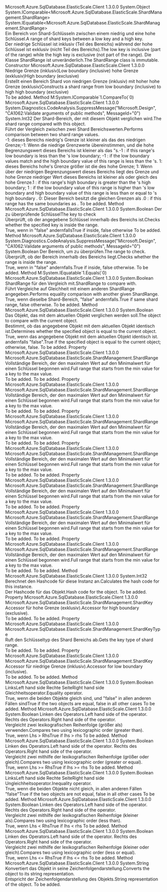 <Type Name="ShardRange" FullName="Microsoft.Azure.SqlDatabase.ElasticScale.ShardManagement.ShardRange">
  <TypeSignature Language="C#" Value="public sealed class ShardRange : IComparable&lt;Microsoft.Azure.SqlDatabase.ElasticScale.ShardManagement.ShardRange&gt;, IEquatable&lt;Microsoft.Azure.SqlDatabase.ElasticScale.ShardManagement.ShardRange&gt;" />
  <TypeSignature Language="ILAsm" Value=".class public auto ansi sealed beforefieldinit ShardRange extends System.Object implements class System.IComparable`1&lt;class Microsoft.Azure.SqlDatabase.ElasticScale.ShardManagement.ShardRange&gt;, class System.IEquatable`1&lt;class Microsoft.Azure.SqlDatabase.ElasticScale.ShardManagement.ShardRange&gt;" />
  <TypeSignature Language="DocId" Value="T:Microsoft.Azure.SqlDatabase.ElasticScale.ShardManagement.ShardRange" />
  <TypeSignature Language="VB.NET" Value="Public NotInheritable Class ShardRange&#xA;Implements IComparable(Of ShardRange), IEquatable(Of ShardRange)" />
  <TypeSignature Language="F#" Value="type ShardRange = class&#xA;    interface IComparable&lt;ShardRange&gt;&#xA;    interface IEquatable&lt;ShardRange&gt;" />
  <AssemblyInfo>
    <AssemblyName>Microsoft.Azure.SqlDatabase.ElasticScale.Client</AssemblyName>
    <AssemblyVersion>1.3.0.0</AssemblyVersion>
  </AssemblyInfo>
  <Base>
    <BaseTypeName>System.Object</BaseTypeName>
  </Base>
  <Interfaces>
    <Interface>
      <InterfaceName>System.IComparable&lt;Microsoft.Azure.SqlDatabase.ElasticScale.ShardManagement.ShardRange&gt;</InterfaceName>
    </Interface>
    <Interface>
      <InterfaceName>System.IEquatable&lt;Microsoft.Azure.SqlDatabase.ElasticScale.ShardManagement.ShardRange&gt;</InterfaceName>
    </Interface>
  </Interfaces>
  <Docs>
    <summary>
            <span data-ttu-id="c852f-101">Ein Bereich von Shard-Schlüsseln zwischen einem niedrig und eine hohe Schlüssel.</span><span class="sxs-lookup"><span data-stu-id="c852f-101">A range of shard keys between a low key and a high key.</span></span>
            </summary>
    <remarks>
            <span data-ttu-id="c852f-102">Der niedrige Schlüssel ist inklusiv (Teil des Bereichs) während der hohe Schlüssel ist exklusiv (nicht Teil des Bereichs).</span><span class="sxs-lookup"><span data-stu-id="c852f-102">The low key is inclusive (part of the range) while the high key is exclusive (not part of the range).</span></span> <span data-ttu-id="c852f-103">Die Klasse ShardRange ist unveränderlich.</span><span class="sxs-lookup"><span data-stu-id="c852f-103">The ShardRange class is immutable.</span></span>
            </remarks>
  </Docs>
  <Members>
    <Member MemberName=".ctor">
      <MemberSignature Language="C#" Value="public ShardRange (Microsoft.Azure.SqlDatabase.ElasticScale.ShardManagement.ShardKey low, Microsoft.Azure.SqlDatabase.ElasticScale.ShardManagement.ShardKey high);" />
      <MemberSignature Language="ILAsm" Value=".method public hidebysig specialname rtspecialname instance void .ctor(class Microsoft.Azure.SqlDatabase.ElasticScale.ShardManagement.ShardKey low, class Microsoft.Azure.SqlDatabase.ElasticScale.ShardManagement.ShardKey high) cil managed" />
      <MemberSignature Language="DocId" Value="M:Microsoft.Azure.SqlDatabase.ElasticScale.ShardManagement.ShardRange.#ctor(Microsoft.Azure.SqlDatabase.ElasticScale.ShardManagement.ShardKey,Microsoft.Azure.SqlDatabase.ElasticScale.ShardManagement.ShardKey)" />
      <MemberSignature Language="VB.NET" Value="Public Sub New (low As ShardKey, high As ShardKey)" />
      <MemberSignature Language="F#" Value="new Microsoft.Azure.SqlDatabase.ElasticScale.ShardManagement.ShardRange : Microsoft.Azure.SqlDatabase.ElasticScale.ShardManagement.ShardKey * Microsoft.Azure.SqlDatabase.ElasticScale.ShardManagement.ShardKey -&gt; Microsoft.Azure.SqlDatabase.ElasticScale.ShardManagement.ShardRange" Usage="new Microsoft.Azure.SqlDatabase.ElasticScale.ShardManagement.ShardRange (low, high)" />
      <MemberType>Constructor</MemberType>
      <AssemblyInfo>
        <AssemblyName>Microsoft.Azure.SqlDatabase.ElasticScale.Client</AssemblyName>
        <AssemblyVersion>1.3.0.0</AssemblyVersion>
      </AssemblyInfo>
      <Parameters>
        <Parameter Name="low" Type="Microsoft.Azure.SqlDatabase.ElasticScale.ShardManagement.ShardKey" />
        <Parameter Name="high" Type="Microsoft.Azure.SqlDatabase.ElasticScale.ShardManagement.ShardKey" />
      </Parameters>
      <Docs>
        <param name="low"><span data-ttu-id="c852f-104">Niedrige Grenze (inklusiv)</span><span class="sxs-lookup"><span data-stu-id="c852f-104">Low boundary (inclusive)</span></span></param>
        <param name="high"><span data-ttu-id="c852f-105">hohe Grenze (exklusiv)</span><span class="sxs-lookup"><span data-stu-id="c852f-105">High boundary (exclusive)</span></span></param>
        <summary><span data-ttu-id="c852f-106">Erstellt einen Bereich Shard von niedrigen Grenze (inklusiv) mit hoher hohe Grenze (exklusiv)</span><span class="sxs-lookup"><span data-stu-id="c852f-106">Constructs a shard range from low boundary (inclusive) to high high boundary (exclusive)</span></span></summary>
        <remarks>To be added.</remarks>
      </Docs>
    </Member>
    <Member MemberName="CompareTo">
      <MemberSignature Language="C#" Value="public int CompareTo (Microsoft.Azure.SqlDatabase.ElasticScale.ShardManagement.ShardRange other);" />
      <MemberSignature Language="ILAsm" Value=".method public hidebysig newslot virtual instance int32 CompareTo(class Microsoft.Azure.SqlDatabase.ElasticScale.ShardManagement.ShardRange other) cil managed" />
      <MemberSignature Language="DocId" Value="M:Microsoft.Azure.SqlDatabase.ElasticScale.ShardManagement.ShardRange.CompareTo(Microsoft.Azure.SqlDatabase.ElasticScale.ShardManagement.ShardRange)" />
      <MemberSignature Language="VB.NET" Value="Public Function CompareTo (other As ShardRange) As Integer" />
      <MemberSignature Language="F#" Value="abstract member CompareTo : Microsoft.Azure.SqlDatabase.ElasticScale.ShardManagement.ShardRange -&gt; int&#xA;override this.CompareTo : Microsoft.Azure.SqlDatabase.ElasticScale.ShardManagement.ShardRange -&gt; int" Usage="shardRange.CompareTo other" />
      <MemberType>Method</MemberType>
      <Implements>
        <InterfaceMember>M:System.IComparable`1.CompareTo(`0)</InterfaceMember>
      </Implements>
      <AssemblyInfo>
        <AssemblyName>Microsoft.Azure.SqlDatabase.ElasticScale.Client</AssemblyName>
        <AssemblyVersion>1.3.0.0</AssemblyVersion>
      </AssemblyInfo>
      <Attributes>
        <Attribute>
          <AttributeName>System.Diagnostics.CodeAnalysis.SuppressMessage("Microsoft.Design", "CA1062:Validate arguments of public methods", MessageId="0")</AttributeName>
        </Attribute>
      </Attributes>
      <ReturnValue>
        <ReturnType>System.Int32</ReturnType>
      </ReturnValue>
      <Parameters>
        <Parameter Name="other" Type="Microsoft.Azure.SqlDatabase.ElasticScale.ShardManagement.ShardRange" />
      </Parameters>
      <Docs>
        <param name="other"><span data-ttu-id="c852f-107">Der Shard-Bereich, der mit diesem Objekt verglichen wird.</span><span class="sxs-lookup"><span data-stu-id="c852f-107">The shard range compared with this object.</span></span></param>
        <summary>
            <span data-ttu-id="c852f-108">Führt der Vergleich zwischen zwei Shard Bereichswerten.</span><span class="sxs-lookup"><span data-stu-id="c852f-108">Performs comparison between two shard range values.</span></span>
            </summary>
        <returns>
            <span data-ttu-id="c852f-109">-1: dieses Bereichs niedrig's Grenze ist kleiner als das <paramref name="other" />des niedrigen Grenze;-1: Wenn die niedrige Grenzwerte übereinstimmen, und die hohe Begrenzungswert dieses Bereichs ist kleiner als das <paramref name="other" />"s.</span><span class="sxs-lookup"><span data-stu-id="c852f-109">-1 : if this range's low boundary is less than the <paramref name="other" />'s low boundary; -1 : if the low boundary values match and the high boundary value of this range is less than the <paramref name="other" />'s.</span></span>
            <span data-ttu-id="c852f-110">1: dieses Bereichs hohe's Grenze größer ist die <paramref name="other" />des hohe Grenze; 1: Wenn über der niedrigen Begrenzungswert dieses Bereichs liegt <paramref name="other" />des Grenze und hohe Grenze niedriger Wert dieses Bereichs ist kleiner als oder gleich <paramref name="other" />des hohe Grenze.</span><span class="sxs-lookup"><span data-stu-id="c852f-110">1 : if this range's high boundary is greater than the <paramref name="other" />'s high boundary; 1 : if the low boundary value of this range is higher than <paramref name="other" />'s low boundary and high boundary value of this range is less than or equal to <paramref name="other" />'s high boundary .</span></span>
             <span data-ttu-id="c852f-111">0: Dieser Bereich besitzt die gleichen Grenzen als <paramref name="other" />.</span><span class="sxs-lookup"><span data-stu-id="c852f-111">0 : if this range has the same boundaries as <paramref name="other" />.</span></span>
             </returns>
        <remarks>To be added.</remarks>
      </Docs>
    </Member>
    <Member MemberName="Contains">
      <MemberSignature Language="C#" Value="public bool Contains (Microsoft.Azure.SqlDatabase.ElasticScale.ShardManagement.ShardKey key);" />
      <MemberSignature Language="ILAsm" Value=".method public hidebysig instance bool Contains(class Microsoft.Azure.SqlDatabase.ElasticScale.ShardManagement.ShardKey key) cil managed" />
      <MemberSignature Language="DocId" Value="M:Microsoft.Azure.SqlDatabase.ElasticScale.ShardManagement.ShardRange.Contains(Microsoft.Azure.SqlDatabase.ElasticScale.ShardManagement.ShardKey)" />
      <MemberSignature Language="VB.NET" Value="Public Function Contains (key As ShardKey) As Boolean" />
      <MemberSignature Language="F#" Value="member this.Contains : Microsoft.Azure.SqlDatabase.ElasticScale.ShardManagement.ShardKey -&gt; bool" Usage="shardRange.Contains key" />
      <MemberType>Method</MemberType>
      <AssemblyInfo>
        <AssemblyName>Microsoft.Azure.SqlDatabase.ElasticScale.Client</AssemblyName>
        <AssemblyVersion>1.3.0.0</AssemblyVersion>
      </AssemblyInfo>
      <ReturnValue>
        <ReturnType>System.Boolean</ReturnType>
      </ReturnValue>
      <Parameters>
        <Parameter Name="key" Type="Microsoft.Azure.SqlDatabase.ElasticScale.ShardManagement.ShardKey" />
      </Parameters>
      <Docs>
        <param name="key"><span data-ttu-id="c852f-112">Der zu überprüfende Schlüssel</span><span class="sxs-lookup"><span data-stu-id="c852f-112">The key to check</span></span></param>
        <summary><span data-ttu-id="c852f-113">Überprüft, ob der angegebene Schlüssel innerhalb des Bereichs ist.</span><span class="sxs-lookup"><span data-stu-id="c852f-113">Checks whether the specified key is inside the range.</span></span></summary>
        <returns><span data-ttu-id="c852f-114">True, wenn in "false" andernfalls</span><span class="sxs-lookup"><span data-stu-id="c852f-114">True if inside, false otherwise</span></span></returns>
        <remarks>To be added.</remarks>
      </Docs>
    </Member>
    <Member MemberName="Contains">
      <MemberSignature Language="C#" Value="public bool Contains (Microsoft.Azure.SqlDatabase.ElasticScale.ShardManagement.ShardRange range);" />
      <MemberSignature Language="ILAsm" Value=".method public hidebysig instance bool Contains(class Microsoft.Azure.SqlDatabase.ElasticScale.ShardManagement.ShardRange range) cil managed" />
      <MemberSignature Language="DocId" Value="M:Microsoft.Azure.SqlDatabase.ElasticScale.ShardManagement.ShardRange.Contains(Microsoft.Azure.SqlDatabase.ElasticScale.ShardManagement.ShardRange)" />
      <MemberSignature Language="VB.NET" Value="Public Function Contains (range As ShardRange) As Boolean" />
      <MemberSignature Language="F#" Value="member this.Contains : Microsoft.Azure.SqlDatabase.ElasticScale.ShardManagement.ShardRange -&gt; bool" Usage="shardRange.Contains range" />
      <MemberType>Method</MemberType>
      <AssemblyInfo>
        <AssemblyName>Microsoft.Azure.SqlDatabase.ElasticScale.Client</AssemblyName>
        <AssemblyVersion>1.3.0.0</AssemblyVersion>
      </AssemblyInfo>
      <Attributes>
        <Attribute>
          <AttributeName>System.Diagnostics.CodeAnalysis.SuppressMessage("Microsoft.Design", "CA1062:Validate arguments of public methods", MessageId="0")</AttributeName>
        </Attribute>
      </Attributes>
      <ReturnValue>
        <ReturnType>System.Boolean</ReturnType>
      </ReturnValue>
      <Parameters>
        <Parameter Name="range" Type="Microsoft.Azure.SqlDatabase.ElasticScale.ShardManagement.ShardRange" />
      </Parameters>
      <Docs>
        <param name="range"><span data-ttu-id="c852f-115">Der Bereich, um zu überprüfen.</span><span class="sxs-lookup"><span data-stu-id="c852f-115">The range to check.</span></span></param>
        <summary><span data-ttu-id="c852f-116">Überprüft, ob der Bereich innerhalb des Bereichs liegt.</span><span class="sxs-lookup"><span data-stu-id="c852f-116">Checks whether the range is inside the range.</span></span></summary>
        <returns><span data-ttu-id="c852f-117">True, wenn in "false" andernfalls.</span><span class="sxs-lookup"><span data-stu-id="c852f-117">True if inside, false otherwise.</span></span></returns>
        <remarks>To be added.</remarks>
      </Docs>
    </Member>
    <Member MemberName="Equals">
      <MemberSignature Language="C#" Value="public bool Equals (Microsoft.Azure.SqlDatabase.ElasticScale.ShardManagement.ShardRange other);" />
      <MemberSignature Language="ILAsm" Value=".method public hidebysig newslot virtual instance bool Equals(class Microsoft.Azure.SqlDatabase.ElasticScale.ShardManagement.ShardRange other) cil managed" />
      <MemberSignature Language="DocId" Value="M:Microsoft.Azure.SqlDatabase.ElasticScale.ShardManagement.ShardRange.Equals(Microsoft.Azure.SqlDatabase.ElasticScale.ShardManagement.ShardRange)" />
      <MemberSignature Language="VB.NET" Value="Public Function Equals (other As ShardRange) As Boolean" />
      <MemberSignature Language="F#" Value="override this.Equals : Microsoft.Azure.SqlDatabase.ElasticScale.ShardManagement.ShardRange -&gt; bool" Usage="shardRange.Equals other" />
      <MemberType>Method</MemberType>
      <Implements>
        <InterfaceMember>M:System.IEquatable`1.Equals(`0)</InterfaceMember>
      </Implements>
      <AssemblyInfo>
        <AssemblyName>Microsoft.Azure.SqlDatabase.ElasticScale.Client</AssemblyName>
        <AssemblyVersion>1.3.0.0</AssemblyVersion>
      </AssemblyInfo>
      <ReturnValue>
        <ReturnType>System.Boolean</ReturnType>
      </ReturnValue>
      <Parameters>
        <Parameter Name="other" Type="Microsoft.Azure.SqlDatabase.ElasticScale.ShardManagement.ShardRange" />
      </Parameters>
      <Docs>
        <param name="other"><span data-ttu-id="c852f-118">ShardRange für den Vergleich mit.</span><span class="sxs-lookup"><span data-stu-id="c852f-118">ShardRange to compare with.</span></span></param>
        <summary>
            <span data-ttu-id="c852f-119">Führt Vergleiche auf Gleichheit mit einem anderen ShardRange angegeben.</span><span class="sxs-lookup"><span data-stu-id="c852f-119">Performs equality comparison with another given ShardRange.</span></span>
            </summary>
        <returns><span data-ttu-id="c852f-120">True, wenn dieselbe Shard-Bereich, "false" andernfalls.</span><span class="sxs-lookup"><span data-stu-id="c852f-120">True if same shard range, false otherwise.</span></span></returns>
        <remarks>To be added.</remarks>
      </Docs>
    </Member>
    <Member MemberName="Equals">
      <MemberSignature Language="C#" Value="public override bool Equals (object obj);" />
      <MemberSignature Language="ILAsm" Value=".method public hidebysig virtual instance bool Equals(object obj) cil managed" />
      <MemberSignature Language="DocId" Value="M:Microsoft.Azure.SqlDatabase.ElasticScale.ShardManagement.ShardRange.Equals(System.Object)" />
      <MemberSignature Language="VB.NET" Value="Public Overrides Function Equals (obj As Object) As Boolean" />
      <MemberSignature Language="F#" Value="override this.Equals : obj -&gt; bool" Usage="shardRange.Equals obj" />
      <MemberType>Method</MemberType>
      <AssemblyInfo>
        <AssemblyName>Microsoft.Azure.SqlDatabase.ElasticScale.Client</AssemblyName>
        <AssemblyVersion>1.3.0.0</AssemblyVersion>
      </AssemblyInfo>
      <ReturnValue>
        <ReturnType>System.Boolean</ReturnType>
      </ReturnValue>
      <Parameters>
        <Parameter Name="obj" Type="System.Object" />
      </Parameters>
      <Docs>
        <param name="obj"><span data-ttu-id="c852f-121">Das Objekt, das mit dem aktuellen Objekt verglichen werden soll.</span><span class="sxs-lookup"><span data-stu-id="c852f-121">The object to compare with the current object.</span></span></param>
        <summary>
            <span data-ttu-id="c852f-122">Bestimmt, ob das angegebene Objekt mit dem aktuellen Objekt identisch ist.</span><span class="sxs-lookup"><span data-stu-id="c852f-122">Determines whether the specified object is equal to the current object.</span></span>
            </summary>
        <returns><span data-ttu-id="c852f-123">True, wenn das angegebene Objekt mit dem aktuellen Objekt identisch ist. andernfalls "false".</span><span class="sxs-lookup"><span data-stu-id="c852f-123">True if the specified object is equal to the current object; otherwise, false.</span></span></returns>
        <remarks>To be added.</remarks>
      </Docs>
    </Member>
    <Member MemberName="FullRangeBinary">
      <MemberSignature Language="C#" Value="public static Microsoft.Azure.SqlDatabase.ElasticScale.ShardManagement.ShardRange FullRangeBinary { get; }" />
      <MemberSignature Language="ILAsm" Value=".property class Microsoft.Azure.SqlDatabase.ElasticScale.ShardManagement.ShardRange FullRangeBinary" />
      <MemberSignature Language="DocId" Value="P:Microsoft.Azure.SqlDatabase.ElasticScale.ShardManagement.ShardRange.FullRangeBinary" />
      <MemberSignature Language="VB.NET" Value="Public Shared ReadOnly Property FullRangeBinary As ShardRange" />
      <MemberSignature Language="F#" Value="member this.FullRangeBinary : Microsoft.Azure.SqlDatabase.ElasticScale.ShardManagement.ShardRange" Usage="Microsoft.Azure.SqlDatabase.ElasticScale.ShardManagement.ShardRange.FullRangeBinary" />
      <MemberType>Property</MemberType>
      <AssemblyInfo>
        <AssemblyName>Microsoft.Azure.SqlDatabase.ElasticScale.Client</AssemblyName>
        <AssemblyVersion>1.3.0.0</AssemblyVersion>
      </AssemblyInfo>
      <ReturnValue>
        <ReturnType>Microsoft.Azure.SqlDatabase.ElasticScale.ShardManagement.ShardRange</ReturnType>
      </ReturnValue>
      <Docs>
        <summary><span data-ttu-id="c852f-124">Vollständige Bereich, der den maximalen Wert auf den Minimalwert für einen Schlüssel begonnen wird.</span><span class="sxs-lookup"><span data-stu-id="c852f-124">Full range that starts from the min value for a key to the max value.</span></span></summary>
        <value>To be added.</value>
        <remarks>To be added.</remarks>
      </Docs>
    </Member>
    <Member MemberName="FullRangeDateTime">
      <MemberSignature Language="C#" Value="public static Microsoft.Azure.SqlDatabase.ElasticScale.ShardManagement.ShardRange FullRangeDateTime { get; }" />
      <MemberSignature Language="ILAsm" Value=".property class Microsoft.Azure.SqlDatabase.ElasticScale.ShardManagement.ShardRange FullRangeDateTime" />
      <MemberSignature Language="DocId" Value="P:Microsoft.Azure.SqlDatabase.ElasticScale.ShardManagement.ShardRange.FullRangeDateTime" />
      <MemberSignature Language="VB.NET" Value="Public Shared ReadOnly Property FullRangeDateTime As ShardRange" />
      <MemberSignature Language="F#" Value="member this.FullRangeDateTime : Microsoft.Azure.SqlDatabase.ElasticScale.ShardManagement.ShardRange" Usage="Microsoft.Azure.SqlDatabase.ElasticScale.ShardManagement.ShardRange.FullRangeDateTime" />
      <MemberType>Property</MemberType>
      <AssemblyInfo>
        <AssemblyName>Microsoft.Azure.SqlDatabase.ElasticScale.Client</AssemblyName>
        <AssemblyVersion>1.3.0.0</AssemblyVersion>
      </AssemblyInfo>
      <ReturnValue>
        <ReturnType>Microsoft.Azure.SqlDatabase.ElasticScale.ShardManagement.ShardRange</ReturnType>
      </ReturnValue>
      <Docs>
        <summary><span data-ttu-id="c852f-125">Vollständige Bereich, der den maximalen Wert auf den Minimalwert für einen Schlüssel begonnen wird.</span><span class="sxs-lookup"><span data-stu-id="c852f-125">Full range that starts from the min value for a key to the max value.</span></span></summary>
        <value>To be added.</value>
        <remarks>To be added.</remarks>
      </Docs>
    </Member>
    <Member MemberName="FullRangeDateTimeOffset">
      <MemberSignature Language="C#" Value="public static Microsoft.Azure.SqlDatabase.ElasticScale.ShardManagement.ShardRange FullRangeDateTimeOffset { get; }" />
      <MemberSignature Language="ILAsm" Value=".property class Microsoft.Azure.SqlDatabase.ElasticScale.ShardManagement.ShardRange FullRangeDateTimeOffset" />
      <MemberSignature Language="DocId" Value="P:Microsoft.Azure.SqlDatabase.ElasticScale.ShardManagement.ShardRange.FullRangeDateTimeOffset" />
      <MemberSignature Language="VB.NET" Value="Public Shared ReadOnly Property FullRangeDateTimeOffset As ShardRange" />
      <MemberSignature Language="F#" Value="member this.FullRangeDateTimeOffset : Microsoft.Azure.SqlDatabase.ElasticScale.ShardManagement.ShardRange" Usage="Microsoft.Azure.SqlDatabase.ElasticScale.ShardManagement.ShardRange.FullRangeDateTimeOffset" />
      <MemberType>Property</MemberType>
      <AssemblyInfo>
        <AssemblyName>Microsoft.Azure.SqlDatabase.ElasticScale.Client</AssemblyName>
        <AssemblyVersion>1.3.0.0</AssemblyVersion>
      </AssemblyInfo>
      <ReturnValue>
        <ReturnType>Microsoft.Azure.SqlDatabase.ElasticScale.ShardManagement.ShardRange</ReturnType>
      </ReturnValue>
      <Docs>
        <summary><span data-ttu-id="c852f-126">Vollständige Bereich, der den maximalen Wert auf den Minimalwert für einen Schlüssel begonnen wird.</span><span class="sxs-lookup"><span data-stu-id="c852f-126">Full range that starts from the min value for a key to the max value.</span></span></summary>
        <value>To be added.</value>
        <remarks>To be added.</remarks>
      </Docs>
    </Member>
    <Member MemberName="FullRangeGuid">
      <MemberSignature Language="C#" Value="public static Microsoft.Azure.SqlDatabase.ElasticScale.ShardManagement.ShardRange FullRangeGuid { get; }" />
      <MemberSignature Language="ILAsm" Value=".property class Microsoft.Azure.SqlDatabase.ElasticScale.ShardManagement.ShardRange FullRangeGuid" />
      <MemberSignature Language="DocId" Value="P:Microsoft.Azure.SqlDatabase.ElasticScale.ShardManagement.ShardRange.FullRangeGuid" />
      <MemberSignature Language="VB.NET" Value="Public Shared ReadOnly Property FullRangeGuid As ShardRange" />
      <MemberSignature Language="F#" Value="member this.FullRangeGuid : Microsoft.Azure.SqlDatabase.ElasticScale.ShardManagement.ShardRange" Usage="Microsoft.Azure.SqlDatabase.ElasticScale.ShardManagement.ShardRange.FullRangeGuid" />
      <MemberType>Property</MemberType>
      <AssemblyInfo>
        <AssemblyName>Microsoft.Azure.SqlDatabase.ElasticScale.Client</AssemblyName>
        <AssemblyVersion>1.3.0.0</AssemblyVersion>
      </AssemblyInfo>
      <ReturnValue>
        <ReturnType>Microsoft.Azure.SqlDatabase.ElasticScale.ShardManagement.ShardRange</ReturnType>
      </ReturnValue>
      <Docs>
        <summary><span data-ttu-id="c852f-127">Vollständige Bereich, der den maximalen Wert auf den Minimalwert für einen Schlüssel begonnen wird.</span><span class="sxs-lookup"><span data-stu-id="c852f-127">Full range that starts from the min value for a key to the max value.</span></span></summary>
        <value>To be added.</value>
        <remarks>To be added.</remarks>
      </Docs>
    </Member>
    <Member MemberName="FullRangeInt32">
      <MemberSignature Language="C#" Value="public static Microsoft.Azure.SqlDatabase.ElasticScale.ShardManagement.ShardRange FullRangeInt32 { get; }" />
      <MemberSignature Language="ILAsm" Value=".property class Microsoft.Azure.SqlDatabase.ElasticScale.ShardManagement.ShardRange FullRangeInt32" />
      <MemberSignature Language="DocId" Value="P:Microsoft.Azure.SqlDatabase.ElasticScale.ShardManagement.ShardRange.FullRangeInt32" />
      <MemberSignature Language="VB.NET" Value="Public Shared ReadOnly Property FullRangeInt32 As ShardRange" />
      <MemberSignature Language="F#" Value="member this.FullRangeInt32 : Microsoft.Azure.SqlDatabase.ElasticScale.ShardManagement.ShardRange" Usage="Microsoft.Azure.SqlDatabase.ElasticScale.ShardManagement.ShardRange.FullRangeInt32" />
      <MemberType>Property</MemberType>
      <AssemblyInfo>
        <AssemblyName>Microsoft.Azure.SqlDatabase.ElasticScale.Client</AssemblyName>
        <AssemblyVersion>1.3.0.0</AssemblyVersion>
      </AssemblyInfo>
      <ReturnValue>
        <ReturnType>Microsoft.Azure.SqlDatabase.ElasticScale.ShardManagement.ShardRange</ReturnType>
      </ReturnValue>
      <Docs>
        <summary><span data-ttu-id="c852f-128">Vollständige Bereich, der den maximalen Wert auf den Minimalwert für einen Schlüssel begonnen wird.</span><span class="sxs-lookup"><span data-stu-id="c852f-128">Full range that starts from the min value for a key to the max value.</span></span></summary>
        <value>To be added.</value>
        <remarks>To be added.</remarks>
      </Docs>
    </Member>
    <Member MemberName="FullRangeInt64">
      <MemberSignature Language="C#" Value="public static Microsoft.Azure.SqlDatabase.ElasticScale.ShardManagement.ShardRange FullRangeInt64 { get; }" />
      <MemberSignature Language="ILAsm" Value=".property class Microsoft.Azure.SqlDatabase.ElasticScale.ShardManagement.ShardRange FullRangeInt64" />
      <MemberSignature Language="DocId" Value="P:Microsoft.Azure.SqlDatabase.ElasticScale.ShardManagement.ShardRange.FullRangeInt64" />
      <MemberSignature Language="VB.NET" Value="Public Shared ReadOnly Property FullRangeInt64 As ShardRange" />
      <MemberSignature Language="F#" Value="member this.FullRangeInt64 : Microsoft.Azure.SqlDatabase.ElasticScale.ShardManagement.ShardRange" Usage="Microsoft.Azure.SqlDatabase.ElasticScale.ShardManagement.ShardRange.FullRangeInt64" />
      <MemberType>Property</MemberType>
      <AssemblyInfo>
        <AssemblyName>Microsoft.Azure.SqlDatabase.ElasticScale.Client</AssemblyName>
        <AssemblyVersion>1.3.0.0</AssemblyVersion>
      </AssemblyInfo>
      <ReturnValue>
        <ReturnType>Microsoft.Azure.SqlDatabase.ElasticScale.ShardManagement.ShardRange</ReturnType>
      </ReturnValue>
      <Docs>
        <summary><span data-ttu-id="c852f-129">Vollständige Bereich, der den maximalen Wert auf den Minimalwert für einen Schlüssel begonnen wird.</span><span class="sxs-lookup"><span data-stu-id="c852f-129">Full range that starts from the min value for a key to the max value.</span></span></summary>
        <value>To be added.</value>
        <remarks>To be added.</remarks>
      </Docs>
    </Member>
    <Member MemberName="FullRangeTimeSpan">
      <MemberSignature Language="C#" Value="public static Microsoft.Azure.SqlDatabase.ElasticScale.ShardManagement.ShardRange FullRangeTimeSpan { get; }" />
      <MemberSignature Language="ILAsm" Value=".property class Microsoft.Azure.SqlDatabase.ElasticScale.ShardManagement.ShardRange FullRangeTimeSpan" />
      <MemberSignature Language="DocId" Value="P:Microsoft.Azure.SqlDatabase.ElasticScale.ShardManagement.ShardRange.FullRangeTimeSpan" />
      <MemberSignature Language="VB.NET" Value="Public Shared ReadOnly Property FullRangeTimeSpan As ShardRange" />
      <MemberSignature Language="F#" Value="member this.FullRangeTimeSpan : Microsoft.Azure.SqlDatabase.ElasticScale.ShardManagement.ShardRange" Usage="Microsoft.Azure.SqlDatabase.ElasticScale.ShardManagement.ShardRange.FullRangeTimeSpan" />
      <MemberType>Property</MemberType>
      <AssemblyInfo>
        <AssemblyName>Microsoft.Azure.SqlDatabase.ElasticScale.Client</AssemblyName>
        <AssemblyVersion>1.3.0.0</AssemblyVersion>
      </AssemblyInfo>
      <ReturnValue>
        <ReturnType>Microsoft.Azure.SqlDatabase.ElasticScale.ShardManagement.ShardRange</ReturnType>
      </ReturnValue>
      <Docs>
        <summary><span data-ttu-id="c852f-130">Vollständige Bereich, der den maximalen Wert auf den Minimalwert für einen Schlüssel begonnen wird.</span><span class="sxs-lookup"><span data-stu-id="c852f-130">Full range that starts from the min value for a key to the max value.</span></span></summary>
        <value>To be added.</value>
        <remarks>To be added.</remarks>
      </Docs>
    </Member>
    <Member MemberName="GetHashCode">
      <MemberSignature Language="C#" Value="public override int GetHashCode ();" />
      <MemberSignature Language="ILAsm" Value=".method public hidebysig virtual instance int32 GetHashCode() cil managed" />
      <MemberSignature Language="DocId" Value="M:Microsoft.Azure.SqlDatabase.ElasticScale.ShardManagement.ShardRange.GetHashCode" />
      <MemberSignature Language="VB.NET" Value="Public Overrides Function GetHashCode () As Integer" />
      <MemberSignature Language="F#" Value="override this.GetHashCode : unit -&gt; int" Usage="shardRange.GetHashCode " />
      <MemberType>Method</MemberType>
      <AssemblyInfo>
        <AssemblyName>Microsoft.Azure.SqlDatabase.ElasticScale.Client</AssemblyName>
        <AssemblyVersion>1.3.0.0</AssemblyVersion>
      </AssemblyInfo>
      <ReturnValue>
        <ReturnType>System.Int32</ReturnType>
      </ReturnValue>
      <Parameters />
      <Docs>
        <summary>
            <span data-ttu-id="c852f-131">Berechnet den Hashcode für diese Instanz an.</span><span class="sxs-lookup"><span data-stu-id="c852f-131">Calculates the hash code for this instance.</span></span>
            </summary>
        <returns><span data-ttu-id="c852f-132">Der Hashcode für das Objekt.</span><span class="sxs-lookup"><span data-stu-id="c852f-132">Hash code for the object.</span></span></returns>
        <remarks>To be added.</remarks>
      </Docs>
    </Member>
    <Member MemberName="High">
      <MemberSignature Language="C#" Value="public Microsoft.Azure.SqlDatabase.ElasticScale.ShardManagement.ShardKey High { get; }" />
      <MemberSignature Language="ILAsm" Value=".property instance class Microsoft.Azure.SqlDatabase.ElasticScale.ShardManagement.ShardKey High" />
      <MemberSignature Language="DocId" Value="P:Microsoft.Azure.SqlDatabase.ElasticScale.ShardManagement.ShardRange.High" />
      <MemberSignature Language="VB.NET" Value="Public ReadOnly Property High As ShardKey" />
      <MemberSignature Language="F#" Value="member this.High : Microsoft.Azure.SqlDatabase.ElasticScale.ShardManagement.ShardKey" Usage="Microsoft.Azure.SqlDatabase.ElasticScale.ShardManagement.ShardRange.High" />
      <MemberType>Property</MemberType>
      <AssemblyInfo>
        <AssemblyName>Microsoft.Azure.SqlDatabase.ElasticScale.Client</AssemblyName>
        <AssemblyVersion>1.3.0.0</AssemblyVersion>
      </AssemblyInfo>
      <ReturnValue>
        <ReturnType>Microsoft.Azure.SqlDatabase.ElasticScale.ShardManagement.ShardKey</ReturnType>
      </ReturnValue>
      <Docs>
        <summary><span data-ttu-id="c852f-133">Accessor für hohe Grenze (exklusiv).</span><span class="sxs-lookup"><span data-stu-id="c852f-133">Accessor for high boundary (exclusive).</span></span></summary>
        <value>To be added.</value>
        <remarks>To be added.</remarks>
      </Docs>
    </Member>
    <Member MemberName="KeyType">
      <MemberSignature Language="C#" Value="public Microsoft.Azure.SqlDatabase.ElasticScale.ShardManagement.ShardKeyType KeyType { get; }" />
      <MemberSignature Language="ILAsm" Value=".property instance valuetype Microsoft.Azure.SqlDatabase.ElasticScale.ShardManagement.ShardKeyType KeyType" />
      <MemberSignature Language="DocId" Value="P:Microsoft.Azure.SqlDatabase.ElasticScale.ShardManagement.ShardRange.KeyType" />
      <MemberSignature Language="VB.NET" Value="Public ReadOnly Property KeyType As ShardKeyType" />
      <MemberSignature Language="F#" Value="member this.KeyType : Microsoft.Azure.SqlDatabase.ElasticScale.ShardManagement.ShardKeyType" Usage="Microsoft.Azure.SqlDatabase.ElasticScale.ShardManagement.ShardRange.KeyType" />
      <MemberType>Property</MemberType>
      <AssemblyInfo>
        <AssemblyName>Microsoft.Azure.SqlDatabase.ElasticScale.Client</AssemblyName>
        <AssemblyVersion>1.3.0.0</AssemblyVersion>
      </AssemblyInfo>
      <ReturnValue>
        <ReturnType>Microsoft.Azure.SqlDatabase.ElasticScale.ShardManagement.ShardKeyType</ReturnType>
      </ReturnValue>
      <Docs>
        <summary><span data-ttu-id="c852f-134">Ruft den Schlüsseltyp des Shard Bereichs ab.</span><span class="sxs-lookup"><span data-stu-id="c852f-134">Gets the key type of shard range.</span></span></summary>
        <value>To be added.</value>
        <remarks>To be added.</remarks>
      </Docs>
    </Member>
    <Member MemberName="Low">
      <MemberSignature Language="C#" Value="public Microsoft.Azure.SqlDatabase.ElasticScale.ShardManagement.ShardKey Low { get; }" />
      <MemberSignature Language="ILAsm" Value=".property instance class Microsoft.Azure.SqlDatabase.ElasticScale.ShardManagement.ShardKey Low" />
      <MemberSignature Language="DocId" Value="P:Microsoft.Azure.SqlDatabase.ElasticScale.ShardManagement.ShardRange.Low" />
      <MemberSignature Language="VB.NET" Value="Public ReadOnly Property Low As ShardKey" />
      <MemberSignature Language="F#" Value="member this.Low : Microsoft.Azure.SqlDatabase.ElasticScale.ShardManagement.ShardKey" Usage="Microsoft.Azure.SqlDatabase.ElasticScale.ShardManagement.ShardRange.Low" />
      <MemberType>Property</MemberType>
      <AssemblyInfo>
        <AssemblyName>Microsoft.Azure.SqlDatabase.ElasticScale.Client</AssemblyName>
        <AssemblyVersion>1.3.0.0</AssemblyVersion>
      </AssemblyInfo>
      <ReturnValue>
        <ReturnType>Microsoft.Azure.SqlDatabase.ElasticScale.ShardManagement.ShardKey</ReturnType>
      </ReturnValue>
      <Docs>
        <summary><span data-ttu-id="c852f-135">Accessor für niedrige Grenze (inklusiv).</span><span class="sxs-lookup"><span data-stu-id="c852f-135">Accessor for low boundary (inclusive).</span></span></summary>
        <value>To be added.</value>
        <remarks>To be added.</remarks>
      </Docs>
    </Member>
    <Member MemberName="op_Equality">
      <MemberSignature Language="C#" Value="public static bool operator == (Microsoft.Azure.SqlDatabase.ElasticScale.ShardManagement.ShardRange left, Microsoft.Azure.SqlDatabase.ElasticScale.ShardManagement.ShardRange right);" />
      <MemberSignature Language="ILAsm" Value=".method public static hidebysig specialname bool op_Equality(class Microsoft.Azure.SqlDatabase.ElasticScale.ShardManagement.ShardRange left, class Microsoft.Azure.SqlDatabase.ElasticScale.ShardManagement.ShardRange right) cil managed" />
      <MemberSignature Language="DocId" Value="M:Microsoft.Azure.SqlDatabase.ElasticScale.ShardManagement.ShardRange.op_Equality(Microsoft.Azure.SqlDatabase.ElasticScale.ShardManagement.ShardRange,Microsoft.Azure.SqlDatabase.ElasticScale.ShardManagement.ShardRange)" />
      <MemberSignature Language="VB.NET" Value="Public Shared Operator == (left As ShardRange, right As ShardRange) As Boolean" />
      <MemberSignature Language="F#" Value="static member ( = ) : Microsoft.Azure.SqlDatabase.ElasticScale.ShardManagement.ShardRange * Microsoft.Azure.SqlDatabase.ElasticScale.ShardManagement.ShardRange -&gt; bool" Usage="left = right" />
      <MemberType>Method</MemberType>
      <AssemblyInfo>
        <AssemblyName>Microsoft.Azure.SqlDatabase.ElasticScale.Client</AssemblyName>
        <AssemblyVersion>1.3.0.0</AssemblyVersion>
      </AssemblyInfo>
      <ReturnValue>
        <ReturnType>System.Boolean</ReturnType>
      </ReturnValue>
      <Parameters>
        <Parameter Name="left" Type="Microsoft.Azure.SqlDatabase.ElasticScale.ShardManagement.ShardRange" />
        <Parameter Name="right" Type="Microsoft.Azure.SqlDatabase.ElasticScale.ShardManagement.ShardRange" />
      </Parameters>
      <Docs>
        <param name="left"><span data-ttu-id="c852f-136">Links</span><span class="sxs-lookup"><span data-stu-id="c852f-136">Left hand side</span></span></param>
        <param name="right"><span data-ttu-id="c852f-137">Rechte Seite</span><span class="sxs-lookup"><span data-stu-id="c852f-137">Right hand side</span></span></param>
        <summary>
            <span data-ttu-id="c852f-138">Gleichheitsoperator.</span><span class="sxs-lookup"><span data-stu-id="c852f-138">Equality operator.</span></span>
            </summary>
        <returns><span data-ttu-id="c852f-139">True, wenn die beiden Objekte gleich sind, und "false" in allen anderen Fällen sind</span><span class="sxs-lookup"><span data-stu-id="c852f-139">True if the two objects are equal, false in all other cases</span></span></returns>
        <remarks>To be added.</remarks>
      </Docs>
    </Member>
    <Member MemberName="op_GreaterThan">
      <MemberSignature Language="C#" Value="public static bool operator &gt; (Microsoft.Azure.SqlDatabase.ElasticScale.ShardManagement.ShardRange left, Microsoft.Azure.SqlDatabase.ElasticScale.ShardManagement.ShardRange right);" />
      <MemberSignature Language="ILAsm" Value=".method public static hidebysig specialname bool op_GreaterThan(class Microsoft.Azure.SqlDatabase.ElasticScale.ShardManagement.ShardRange left, class Microsoft.Azure.SqlDatabase.ElasticScale.ShardManagement.ShardRange right) cil managed" />
      <MemberSignature Language="DocId" Value="M:Microsoft.Azure.SqlDatabase.ElasticScale.ShardManagement.ShardRange.op_GreaterThan(Microsoft.Azure.SqlDatabase.ElasticScale.ShardManagement.ShardRange,Microsoft.Azure.SqlDatabase.ElasticScale.ShardManagement.ShardRange)" />
      <MemberSignature Language="VB.NET" Value="Public Shared Operator &gt; (left As ShardRange, right As ShardRange) As Boolean" />
      <MemberSignature Language="F#" Value="static member ( &gt; ) : Microsoft.Azure.SqlDatabase.ElasticScale.ShardManagement.ShardRange * Microsoft.Azure.SqlDatabase.ElasticScale.ShardManagement.ShardRange -&gt; bool" Usage="left &gt; right" />
      <MemberType>Method</MemberType>
      <AssemblyInfo>
        <AssemblyName>Microsoft.Azure.SqlDatabase.ElasticScale.Client</AssemblyName>
        <AssemblyVersion>1.3.0.0</AssemblyVersion>
      </AssemblyInfo>
      <ReturnValue>
        <ReturnType>System.Boolean</ReturnType>
      </ReturnValue>
      <Parameters>
        <Parameter Name="left" Type="Microsoft.Azure.SqlDatabase.ElasticScale.ShardManagement.ShardRange" />
        <Parameter Name="right" Type="Microsoft.Azure.SqlDatabase.ElasticScale.ShardManagement.ShardRange" />
      </Parameters>
      <Docs>
        <param name="left"><span data-ttu-id="c852f-140">Linken <see cref="T:Microsoft.Azure.SqlDatabase.ElasticScale.ShardManagement.ShardRange" /> des Operators.</span><span class="sxs-lookup"><span data-stu-id="c852f-140">Left hand side <see cref="T:Microsoft.Azure.SqlDatabase.ElasticScale.ShardManagement.ShardRange" /> of the operator.</span></span></param>
        <param name="right"><span data-ttu-id="c852f-141">Rechts <see cref="T:Microsoft.Azure.SqlDatabase.ElasticScale.ShardManagement.ShardRange" /> des Operators.</span><span class="sxs-lookup"><span data-stu-id="c852f-141">Right hand side <see cref="T:Microsoft.Azure.SqlDatabase.ElasticScale.ShardManagement.ShardRange" /> of the operator.</span></span></param>
        <summary>
            <span data-ttu-id="c852f-142">Vergleicht zwei <see cref="T:Microsoft.Azure.SqlDatabase.ElasticScale.ShardManagement.ShardRange" /> lexikografischen Reihenfolge (größer als) verwenden.</span><span class="sxs-lookup"><span data-stu-id="c852f-142">Compares two <see cref="T:Microsoft.Azure.SqlDatabase.ElasticScale.ShardManagement.ShardRange" /> using lexicographic order (greater than).</span></span>
            </summary>
        <returns><span data-ttu-id="c852f-143">True, wenn Lhs &gt; Rhs</span><span class="sxs-lookup"><span data-stu-id="c852f-143">True if lhs &gt; rhs</span></span></returns>
        <remarks>To be added.</remarks>
      </Docs>
    </Member>
    <Member MemberName="op_GreaterThanOrEqual">
      <MemberSignature Language="C#" Value="public static bool operator &gt;= (Microsoft.Azure.SqlDatabase.ElasticScale.ShardManagement.ShardRange left, Microsoft.Azure.SqlDatabase.ElasticScale.ShardManagement.ShardRange right);" />
      <MemberSignature Language="ILAsm" Value=".method public static hidebysig specialname bool op_GreaterThanOrEqual(class Microsoft.Azure.SqlDatabase.ElasticScale.ShardManagement.ShardRange left, class Microsoft.Azure.SqlDatabase.ElasticScale.ShardManagement.ShardRange right) cil managed" />
      <MemberSignature Language="DocId" Value="M:Microsoft.Azure.SqlDatabase.ElasticScale.ShardManagement.ShardRange.op_GreaterThanOrEqual(Microsoft.Azure.SqlDatabase.ElasticScale.ShardManagement.ShardRange,Microsoft.Azure.SqlDatabase.ElasticScale.ShardManagement.ShardRange)" />
      <MemberSignature Language="VB.NET" Value="Public Shared Operator &gt;= (left As ShardRange, right As ShardRange) As Boolean" />
      <MemberSignature Language="F#" Value="static member ( &gt;= ) : Microsoft.Azure.SqlDatabase.ElasticScale.ShardManagement.ShardRange * Microsoft.Azure.SqlDatabase.ElasticScale.ShardManagement.ShardRange -&gt; bool" Usage="left &gt;= right" />
      <MemberType>Method</MemberType>
      <AssemblyInfo>
        <AssemblyName>Microsoft.Azure.SqlDatabase.ElasticScale.Client</AssemblyName>
        <AssemblyVersion>1.3.0.0</AssemblyVersion>
      </AssemblyInfo>
      <ReturnValue>
        <ReturnType>System.Boolean</ReturnType>
      </ReturnValue>
      <Parameters>
        <Parameter Name="left" Type="Microsoft.Azure.SqlDatabase.ElasticScale.ShardManagement.ShardRange" />
        <Parameter Name="right" Type="Microsoft.Azure.SqlDatabase.ElasticScale.ShardManagement.ShardRange" />
      </Parameters>
      <Docs>
        <param name="left"><span data-ttu-id="c852f-144">Linken <see cref="T:Microsoft.Azure.SqlDatabase.ElasticScale.ShardManagement.ShardRange" /> des Operators.</span><span class="sxs-lookup"><span data-stu-id="c852f-144">Left hand side <see cref="T:Microsoft.Azure.SqlDatabase.ElasticScale.ShardManagement.ShardRange" /> of the operator.</span></span></param>
        <param name="right"><span data-ttu-id="c852f-145">Rechts <see cref="T:Microsoft.Azure.SqlDatabase.ElasticScale.ShardManagement.ShardRange" /> des Operators.</span><span class="sxs-lookup"><span data-stu-id="c852f-145">Right hand side <see cref="T:Microsoft.Azure.SqlDatabase.ElasticScale.ShardManagement.ShardRange" /> of the operator.</span></span></param>
        <summary>
            <span data-ttu-id="c852f-146">Vergleicht zwei <see cref="T:Microsoft.Azure.SqlDatabase.ElasticScale.ShardManagement.ShardRange" /> mithilfe der lexikografischen Reihenfolge (größer oder gleich).</span><span class="sxs-lookup"><span data-stu-id="c852f-146">Compares two <see cref="T:Microsoft.Azure.SqlDatabase.ElasticScale.ShardManagement.ShardRange" /> using lexicographic order (greater or equal).</span></span> 
            </summary>
        <returns><span data-ttu-id="c852f-147">True, wenn Lhs &gt;= Rhs</span><span class="sxs-lookup"><span data-stu-id="c852f-147">True if lhs &gt;= rhs</span></span></returns>
        <remarks>To be added.</remarks>
      </Docs>
    </Member>
    <Member MemberName="op_Inequality">
      <MemberSignature Language="C#" Value="public static bool operator != (Microsoft.Azure.SqlDatabase.ElasticScale.ShardManagement.ShardRange left, Microsoft.Azure.SqlDatabase.ElasticScale.ShardManagement.ShardRange right);" />
      <MemberSignature Language="ILAsm" Value=".method public static hidebysig specialname bool op_Inequality(class Microsoft.Azure.SqlDatabase.ElasticScale.ShardManagement.ShardRange left, class Microsoft.Azure.SqlDatabase.ElasticScale.ShardManagement.ShardRange right) cil managed" />
      <MemberSignature Language="DocId" Value="M:Microsoft.Azure.SqlDatabase.ElasticScale.ShardManagement.ShardRange.op_Inequality(Microsoft.Azure.SqlDatabase.ElasticScale.ShardManagement.ShardRange,Microsoft.Azure.SqlDatabase.ElasticScale.ShardManagement.ShardRange)" />
      <MemberSignature Language="VB.NET" Value="Public Shared Operator != (left As ShardRange, right As ShardRange) As Boolean" />
      <MemberSignature Language="F#" Value="static member op_Inequality : Microsoft.Azure.SqlDatabase.ElasticScale.ShardManagement.ShardRange * Microsoft.Azure.SqlDatabase.ElasticScale.ShardManagement.ShardRange -&gt; bool" Usage="Microsoft.Azure.SqlDatabase.ElasticScale.ShardManagement.ShardRange.op_Inequality (left, right)" />
      <MemberType>Method</MemberType>
      <AssemblyInfo>
        <AssemblyName>Microsoft.Azure.SqlDatabase.ElasticScale.Client</AssemblyName>
        <AssemblyVersion>1.3.0.0</AssemblyVersion>
      </AssemblyInfo>
      <ReturnValue>
        <ReturnType>System.Boolean</ReturnType>
      </ReturnValue>
      <Parameters>
        <Parameter Name="left" Type="Microsoft.Azure.SqlDatabase.ElasticScale.ShardManagement.ShardRange" />
        <Parameter Name="right" Type="Microsoft.Azure.SqlDatabase.ElasticScale.ShardManagement.ShardRange" />
      </Parameters>
      <Docs>
        <param name="left"><span data-ttu-id="c852f-148">Links</span><span class="sxs-lookup"><span data-stu-id="c852f-148">Left hand side</span></span></param>
        <param name="right"><span data-ttu-id="c852f-149">Rechte Seite</span><span class="sxs-lookup"><span data-stu-id="c852f-149">Right hand side</span></span></param>
        <summary>
            <span data-ttu-id="c852f-150">Ungleichheitsoperator.</span><span class="sxs-lookup"><span data-stu-id="c852f-150">Inequality operator.</span></span>
            </summary>
        <returns><span data-ttu-id="c852f-151">True, wenn die beiden Objekte nicht gleich, in allen anderen Fällen "false"</span><span class="sxs-lookup"><span data-stu-id="c852f-151">True if the two objects are not equal, false in all other cases</span></span></returns>
        <remarks>To be added.</remarks>
      </Docs>
    </Member>
    <Member MemberName="op_LessThan">
      <MemberSignature Language="C#" Value="public static bool operator &lt; (Microsoft.Azure.SqlDatabase.ElasticScale.ShardManagement.ShardRange left, Microsoft.Azure.SqlDatabase.ElasticScale.ShardManagement.ShardRange right);" />
      <MemberSignature Language="ILAsm" Value=".method public static hidebysig specialname bool op_LessThan(class Microsoft.Azure.SqlDatabase.ElasticScale.ShardManagement.ShardRange left, class Microsoft.Azure.SqlDatabase.ElasticScale.ShardManagement.ShardRange right) cil managed" />
      <MemberSignature Language="DocId" Value="M:Microsoft.Azure.SqlDatabase.ElasticScale.ShardManagement.ShardRange.op_LessThan(Microsoft.Azure.SqlDatabase.ElasticScale.ShardManagement.ShardRange,Microsoft.Azure.SqlDatabase.ElasticScale.ShardManagement.ShardRange)" />
      <MemberSignature Language="VB.NET" Value="Public Shared Operator &lt; (left As ShardRange, right As ShardRange) As Boolean" />
      <MemberSignature Language="F#" Value="static member ( &lt; ) : Microsoft.Azure.SqlDatabase.ElasticScale.ShardManagement.ShardRange * Microsoft.Azure.SqlDatabase.ElasticScale.ShardManagement.ShardRange -&gt; bool" Usage="left &lt; right" />
      <MemberType>Method</MemberType>
      <AssemblyInfo>
        <AssemblyName>Microsoft.Azure.SqlDatabase.ElasticScale.Client</AssemblyName>
        <AssemblyVersion>1.3.0.0</AssemblyVersion>
      </AssemblyInfo>
      <ReturnValue>
        <ReturnType>System.Boolean</ReturnType>
      </ReturnValue>
      <Parameters>
        <Parameter Name="left" Type="Microsoft.Azure.SqlDatabase.ElasticScale.ShardManagement.ShardRange" />
        <Parameter Name="right" Type="Microsoft.Azure.SqlDatabase.ElasticScale.ShardManagement.ShardRange" />
      </Parameters>
      <Docs>
        <param name="left"><span data-ttu-id="c852f-152">Linken <see cref="T:Microsoft.Azure.SqlDatabase.ElasticScale.ShardManagement.ShardRange" /> des Operators.</span><span class="sxs-lookup"><span data-stu-id="c852f-152">Left hand side <see cref="T:Microsoft.Azure.SqlDatabase.ElasticScale.ShardManagement.ShardRange" /> of the operator.</span></span></param>
        <param name="right"><span data-ttu-id="c852f-153">Rechts <see cref="T:Microsoft.Azure.SqlDatabase.ElasticScale.ShardManagement.ShardRange" /> des Operators.</span><span class="sxs-lookup"><span data-stu-id="c852f-153">Right hand side <see cref="T:Microsoft.Azure.SqlDatabase.ElasticScale.ShardManagement.ShardRange" /> of the operator.</span></span></param>
        <summary>
            <span data-ttu-id="c852f-154">Vergleicht zwei <see cref="T:Microsoft.Azure.SqlDatabase.ElasticScale.ShardManagement.ShardRange" /> mithilfe der lexikografischen Reihenfolge (kleiner als).</span><span class="sxs-lookup"><span data-stu-id="c852f-154">Compares two <see cref="T:Microsoft.Azure.SqlDatabase.ElasticScale.ShardManagement.ShardRange" /> using lexicographic order (less than).</span></span>
            </summary>
        <returns><span data-ttu-id="c852f-155">True, wenn Lhs &lt; Rhs</span><span class="sxs-lookup"><span data-stu-id="c852f-155">True if lhs &lt; rhs</span></span></returns>
        <remarks>To be added.</remarks>
      </Docs>
    </Member>
    <Member MemberName="op_LessThanOrEqual">
      <MemberSignature Language="C#" Value="public static bool operator &lt;= (Microsoft.Azure.SqlDatabase.ElasticScale.ShardManagement.ShardRange left, Microsoft.Azure.SqlDatabase.ElasticScale.ShardManagement.ShardRange right);" />
      <MemberSignature Language="ILAsm" Value=".method public static hidebysig specialname bool op_LessThanOrEqual(class Microsoft.Azure.SqlDatabase.ElasticScale.ShardManagement.ShardRange left, class Microsoft.Azure.SqlDatabase.ElasticScale.ShardManagement.ShardRange right) cil managed" />
      <MemberSignature Language="DocId" Value="M:Microsoft.Azure.SqlDatabase.ElasticScale.ShardManagement.ShardRange.op_LessThanOrEqual(Microsoft.Azure.SqlDatabase.ElasticScale.ShardManagement.ShardRange,Microsoft.Azure.SqlDatabase.ElasticScale.ShardManagement.ShardRange)" />
      <MemberSignature Language="VB.NET" Value="Public Shared Operator &lt;= (left As ShardRange, right As ShardRange) As Boolean" />
      <MemberSignature Language="F#" Value="static member ( &lt;= ) : Microsoft.Azure.SqlDatabase.ElasticScale.ShardManagement.ShardRange * Microsoft.Azure.SqlDatabase.ElasticScale.ShardManagement.ShardRange -&gt; bool" Usage="left &lt;= right" />
      <MemberType>Method</MemberType>
      <AssemblyInfo>
        <AssemblyName>Microsoft.Azure.SqlDatabase.ElasticScale.Client</AssemblyName>
        <AssemblyVersion>1.3.0.0</AssemblyVersion>
      </AssemblyInfo>
      <ReturnValue>
        <ReturnType>System.Boolean</ReturnType>
      </ReturnValue>
      <Parameters>
        <Parameter Name="left" Type="Microsoft.Azure.SqlDatabase.ElasticScale.ShardManagement.ShardRange" />
        <Parameter Name="right" Type="Microsoft.Azure.SqlDatabase.ElasticScale.ShardManagement.ShardRange" />
      </Parameters>
      <Docs>
        <param name="left"><span data-ttu-id="c852f-156">Linken <see cref="T:Microsoft.Azure.SqlDatabase.ElasticScale.ShardManagement.ShardRange" /> des Operators.</span><span class="sxs-lookup"><span data-stu-id="c852f-156">Left hand side <see cref="T:Microsoft.Azure.SqlDatabase.ElasticScale.ShardManagement.ShardRange" /> of the operator.</span></span></param>
        <param name="right"><span data-ttu-id="c852f-157">Rechts <see cref="T:Microsoft.Azure.SqlDatabase.ElasticScale.ShardManagement.ShardRange" /> des Operators.</span><span class="sxs-lookup"><span data-stu-id="c852f-157">Right hand side <see cref="T:Microsoft.Azure.SqlDatabase.ElasticScale.ShardManagement.ShardRange" /> of the operator.</span></span></param>
        <summary>
            <span data-ttu-id="c852f-158">Vergleicht zwei <see cref="T:Microsoft.Azure.SqlDatabase.ElasticScale.ShardManagement.ShardRange" /> mithilfe der lexikografischen Reihenfolge (kleiner oder gleich).</span><span class="sxs-lookup"><span data-stu-id="c852f-158">Compares two <see cref="T:Microsoft.Azure.SqlDatabase.ElasticScale.ShardManagement.ShardRange" /> using lexicographic order (less or equal).</span></span> 
            </summary>
        <returns><span data-ttu-id="c852f-159">True, wenn Lhs &lt;= Rhs</span><span class="sxs-lookup"><span data-stu-id="c852f-159">True if lhs &lt;= rhs</span></span></returns>
        <remarks>To be added.</remarks>
      </Docs>
    </Member>
    <Member MemberName="ToString">
      <MemberSignature Language="C#" Value="public override string ToString ();" />
      <MemberSignature Language="ILAsm" Value=".method public hidebysig virtual instance string ToString() cil managed" />
      <MemberSignature Language="DocId" Value="M:Microsoft.Azure.SqlDatabase.ElasticScale.ShardManagement.ShardRange.ToString" />
      <MemberSignature Language="VB.NET" Value="Public Overrides Function ToString () As String" />
      <MemberSignature Language="F#" Value="override this.ToString : unit -&gt; string" Usage="shardRange.ToString " />
      <MemberType>Method</MemberType>
      <AssemblyInfo>
        <AssemblyName>Microsoft.Azure.SqlDatabase.ElasticScale.Client</AssemblyName>
        <AssemblyVersion>1.3.0.0</AssemblyVersion>
      </AssemblyInfo>
      <ReturnValue>
        <ReturnType>System.String</ReturnType>
      </ReturnValue>
      <Parameters />
      <Docs>
        <summary>
            <span data-ttu-id="c852f-160">Konvertiert das Objekt in seine Zeichenfolgendarstellung.</span><span class="sxs-lookup"><span data-stu-id="c852f-160">Converts the object to its string representation.</span></span>
            </summary>
        <returns><span data-ttu-id="c852f-161">Entspricht der Zeichenfolgendarstellung des Objekts.</span><span class="sxs-lookup"><span data-stu-id="c852f-161">String representation of the object.</span></span></returns>
        <remarks>To be added.</remarks>
      </Docs>
    </Member>
  </Members>
</Type>